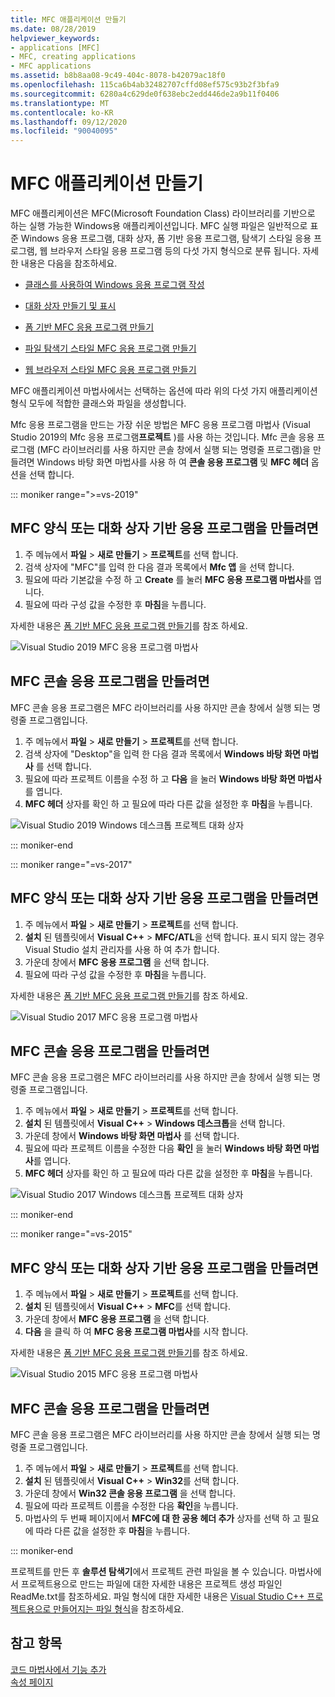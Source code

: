 ```yaml
---
title: MFC 애플리케이션 만들기
ms.date: 08/28/2019
helpviewer_keywords:
- applications [MFC]
- MFC, creating applications
- MFC applications
ms.assetid: b8b8aa08-9c49-404c-8078-b42079ac18f0
ms.openlocfilehash: 115ca6b4ab32482707cffd08ef575c93b2f3bfa9
ms.sourcegitcommit: 6280a4c629de0f638ebc2edd446de2a9b11f0406
ms.translationtype: MT
ms.contentlocale: ko-KR
ms.lasthandoff: 09/12/2020
ms.locfileid: "90040095"
---
```

# <a name="creating-an-mfc-application"></a>MFC 애플리케이션 만들기

MFC 애플리케이션은 MFC(Microsoft Foundation Class) 라이브러리를 기반으로 하는 실행 가능한 Windows용 애플리케이션입니다. MFC 실행 파일은 일반적으로 표준 Windows 응용 프로그램, 대화 상자, 폼 기반 응용 프로그램, 탐색기 스타일 응용 프로그램, 웹 브라우저 스타일 응용 프로그램 등의 다섯 가지 형식으로 분류 됩니다. 자세한 내용은 다음을 참조하세요.

- [클래스를 사용하여 Windows 응용 프로그램 작성](../../mfc/using-the-classes-to-write-applications-for-windows.md)

- [대화 상자 만들기 및 표시](../../mfc/creating-and-displaying-dialog-boxes.md)

- [폼 기반 MFC 응용 프로그램 만들기](../../mfc/reference/creating-a-forms-based-mfc-application.md)

- [파일 탐색기 스타일 MFC 응용 프로그램 만들기](../../mfc/reference/creating-a-file-explorer-style-mfc-application.md)

- [웹 브라우저 스타일 MFC 응용 프로그램 만들기](../../mfc/reference/creating-a-web-browser-style-mfc-application.md)

MFC 애플리케이션 마법사에서는 선택하는 옵션에 따라 위의 다섯 가지 애플리케이션 형식 모두에 적합한 클래스와 파일을 생성합니다.

Mfc 응용 프로그램을 만드는 가장 쉬운 방법은 MFC 응용 프로그램 마법사 (Visual Studio 2019의 Mfc 응용 프로그램**프로젝트** )를 사용 하는 것입니다. Mfc 콘솔 응용 프로그램 (MFC 라이브러리를 사용 하지만 콘솔 창에서 실행 되는 명령줄 프로그램)을 만들려면 Windows 바탕 화면 마법사를 사용 하 여 **콘솔 응용 프로그램** 및 **MFC 헤더** 옵션을 선택 합니다.

::: moniker range=">=vs-2019"

## <a name="to-create-an-mfc-forms-or-dialog-based-application"></a>MFC 양식 또는 대화 상자 기반 응용 프로그램을 만들려면

1. 주 메뉴에서 **파일** > **새로 만들기** > **프로젝트**를 선택 합니다.
1. 검색 상자에 "MFC"를 입력 한 다음 결과 목록에서 **Mfc 앱** 을 선택 합니다.
1. 필요에 따라 기본값을 수정 하 고 **Create** 를 눌러 **MFC 응용 프로그램 마법사**를 엽니다.
1. 필요에 따라 구성 값을 수정한 후 **마침**을 누릅니다.

자세한 내용은 [폼 기반 MFC 응용 프로그램 만들기](creating-a-forms-based-mfc-application.md)를 참조 하세요.

![Visual Studio 2019 MFC 응용 프로그램 마법사](media/mfc-app-wizard.png)

## <a name="to-create-an-mfc-console-application"></a>MFC 콘솔 응용 프로그램을 만들려면

MFC 콘솔 응용 프로그램은 MFC 라이브러리를 사용 하지만 콘솔 창에서 실행 되는 명령줄 프로그램입니다.

1. 주 메뉴에서 **파일** > **새로 만들기** > **프로젝트**를 선택 합니다.
1. 검색 상자에 "Desktop"을 입력 한 다음 결과 목록에서 **Windows 바탕 화면 마법사** 를 선택 합니다.
1. 필요에 따라 프로젝트 이름을 수정 하 고 **다음** 을 눌러 **Windows 바탕 화면 마법사**를 엽니다.
1. **MFC 헤더** 상자를 확인 하 고 필요에 따라 다른 값을 설정한 후 **마침**을 누릅니다.

![Visual Studio 2019 Windows 데스크톱 프로젝트 대화 상자](media/windows-desktop-wizard.png)

::: moniker-end

::: moniker range="=vs-2017"

## <a name="to-create-an-mfc-forms-or-dialog-based-application"></a>MFC 양식 또는 대화 상자 기반 응용 프로그램을 만들려면

1. 주 메뉴에서 **파일** > **새로 만들기** > **프로젝트**를 선택 합니다.
1. **설치** 된 템플릿에서 **Visual C++**  >  **MFC/ATL**을 선택 합니다. 표시 되지 않는 경우 Visual Studio 설치 관리자를 사용 하 여 추가 합니다.
1. 가운데 창에서 **MFC 응용 프로그램** 을 선택 합니다.
1. 필요에 따라 구성 값을 수정한 후 **마침**을 누릅니다.

자세한 내용은 [폼 기반 MFC 응용 프로그램 만들기](creating-a-forms-based-mfc-application.md)를 참조 하세요.

![Visual Studio 2017 MFC 응용 프로그램 마법사](media/mfc-app-wizard.png)

## <a name="to-create-an-mfc-console-application"></a>MFC 콘솔 응용 프로그램을 만들려면

MFC 콘솔 응용 프로그램은 MFC 라이브러리를 사용 하지만 콘솔 창에서 실행 되는 명령줄 프로그램입니다.

1. 주 메뉴에서 **파일** > **새로 만들기** > **프로젝트**를 선택 합니다.
1. **설치** 된 템플릿에서 **Visual C++** > **Windows 데스크톱**을 선택 합니다.
1. 가운데 창에서 **Windows 바탕 화면 마법사** 를 선택 합니다.
1. 필요에 따라 프로젝트 이름을 수정한 다음 **확인** 을 눌러 **Windows 바탕 화면 마법사**를 엽니다.
1. **MFC 헤더** 상자를 확인 하 고 필요에 따라 다른 값을 설정한 후 **마침**을 누릅니다.

![Visual Studio 2017 Windows 데스크톱 프로젝트 대화 상자](media/windows-desktop-wizard-2017.png)

::: moniker-end

::: moniker range="=vs-2015"

## <a name="to-create-an-mfc-forms-or-dialog-based-application"></a>MFC 양식 또는 대화 상자 기반 응용 프로그램을 만들려면

1. 주 메뉴에서 **파일** > **새로 만들기** > **프로젝트**를 선택 합니다.
1. **설치** 된 템플릿에서 **Visual C++** > **MFC**를 선택 합니다.
1. 가운데 창에서 **MFC 응용 프로그램** 을 선택 합니다.
1. **다음** 을 클릭 하 여 **MFC 응용 프로그램 마법사**를 시작 합니다.

자세한 내용은 [폼 기반 MFC 응용 프로그램 만들기](creating-a-forms-based-mfc-application.md)를 참조 하세요.

![Visual Studio 2015 MFC 응용 프로그램 마법사](media/mfc-app-wizard-2015.png)

## <a name="to-create-an-mfc-console-application"></a>MFC 콘솔 응용 프로그램을 만들려면

MFC 콘솔 응용 프로그램은 MFC 라이브러리를 사용 하지만 콘솔 창에서 실행 되는 명령줄 프로그램입니다.

1. 주 메뉴에서 **파일** > **새로 만들기** > **프로젝트**를 선택 합니다.
1. **설치** 된 템플릿에서 **Visual C++** > **Win32**를 선택 합니다.
1. 가운데 창에서 **Win32 콘솔 응용 프로그램** 을 선택 합니다.
1. 필요에 따라 프로젝트 이름을 수정한 다음 **확인**을 누릅니다.
1. 마법사의 두 번째 페이지에서 **MFC에 대 한 공용 헤더 추가** 상자를 선택 하 고 필요에 따라 다른 값을 설정한 후 **마침**을 누릅니다.

::: moniker-end

프로젝트를 만든 후 **솔루션 탐색기**에서 프로젝트 관련 파일을 볼 수 있습니다. 마법사에서 프로젝트용으로 만드는 파일에 대한 자세한 내용은 프로젝트 생성 파일인 ReadMe.txt를 참조하세요. 파일 형식에 대한 자세한 내용은 [Visual Studio C++ 프로젝트용으로 만들어지는 파일 형식](../../build/reference/file-types-created-for-visual-cpp-projects.md)을 참조하세요.

## <a name="see-also"></a>참고 항목

[코드 마법사에서 기능 추가](../../ide/adding-functionality-with-code-wizards-cpp.md)<br/>
[속성 페이지](../../build/reference/property-pages-visual-cpp.md)
